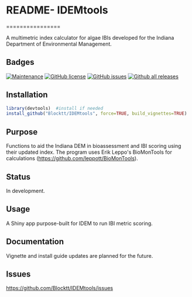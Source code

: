 
# README- IDEMtools
================

A multimetric index calculator for algae IBIs developed for the Indiana Department of Environmental Management.

## Badges

[![Maintenance](https://img.shields.io/badge/Maintained%3F-yes-green.svg)](https://github.com/Blocktt/IDEMtools/graphs/commit-activity)
[![GitHub
license](https://img.shields.io/github/license/Blocktt/IDEMtools)](https://github.com/Blocktt/IDEMtools/blob/master/LICENSE)
[![GitHub
issues](https://img.shields.io/github/issues-raw/Blocktt/IDEMtools)](https://github.com/Blocktt/IDEMtools/issues)
[![Github all
releases](https://img.shields.io/github/downloads/Blocktt/IDEMtools/total)](https://github.com/Blocktt/IDEMtools/releases)

## Installation

``` r
library(devtools)  #install if needed
install_github("Blocktt/IDEMtools", force=TRUE, build_vignettes=TRUE)
```

## Purpose

Functions to aid the Indiana DEM in bioassessment and IBI scoring using their updated index. The program uses Erik Leppo's BioMonTools for calculations (https://github.com/leppott/BioMonTools). 

## Status

In development.

## Usage

A Shiny app purpose-built for IDEM to run IBI metric scoring. 

## Documentation

Vignette and install guide updates are planned for the future.

## Issues

<https://github.com/Blocktt/IDEMtools/issues>

